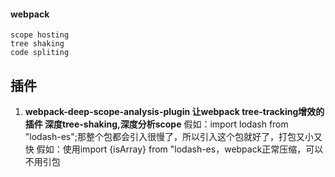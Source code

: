#### webpack
	scope hosting
	tree shaking
	code spliting
## 插件
1. **webpack-deep-scope-analysis-plugin
	让webpack tree-tracking增效的插件
	深度tree-shaking,深度分析scope**
	假如：import lodash from "lodash-es";那整个包都会引入很慢了，所以引入这个包就好了，打包又小又快
	假如：使用import {isArray} from "lodash-es，webpack正常压缩，可以不用引包